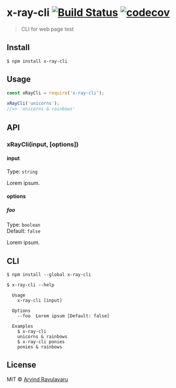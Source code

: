 # x-ray-cli [![Build Status](https://travis-ci.org/arvindr21/x-ray-cli.svg?branch=master)](https://travis-ci.org/arvindr21/x-ray-cli) [![codecov](https://codecov.io/gh/arvindr21/x-ray-cli/badge.svg?branch=master)](https://codecov.io/gh/arvindr21/x-ray-cli?branch=master)

> CLI for web page test


## Install

```
$ npm install x-ray-cli
```


## Usage

```js
const xRayCli = require('x-ray-cli');

xRayCli('unicorns');
//=> 'unicorns & rainbows'
```


## API

### xRayCli(input, [options])

#### input

Type: `string`

Lorem ipsum.

#### options

##### foo

Type: `boolean`<br>
Default: `false`

Lorem ipsum.


## CLI

```
$ npm install --global x-ray-cli
```

```
$ x-ray-cli --help

  Usage
    x-ray-cli [input]

  Options
    --foo  Lorem ipsum [Default: false]

  Examples
    $ x-ray-cli
    unicorns & rainbows
    $ x-ray-cli ponies
    ponies & rainbows
```


## License

MIT © [Arvind Ravulavaru](https://github.com/arvindr21/x-ray-cli)
